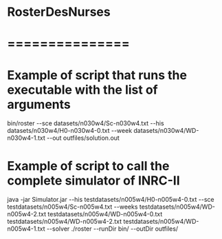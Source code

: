 # RosterDesNurses
# ===============

# Example of script that runs the executable with the list of arguments

bin/roster --sce datasets/n030w4/Sc-n030w4.txt --his datasets/n030w4/H0-n030w4-0.txt --week datasets/n030w4/WD-n030w4-1.txt --out outfiles/solution.out

# Example of script to call the complete simulator of INRC-II

java -jar Simulator.jar --his testdatasets/n005w4/H0-n005w4-0.txt --sce testdatasets/n005w4/Sc-n005w4.txt --weeks testdatasets/n005w4/WD-n005w4-2.txt testdatasets/n005w4/WD-n005w4-0.txt testdatasets/n005w4/WD-n005w4-2.txt testdatasets/n005w4/WD-n005w4-1.txt --solver ./roster --runDir bin/ --outDir outfiles/ 
